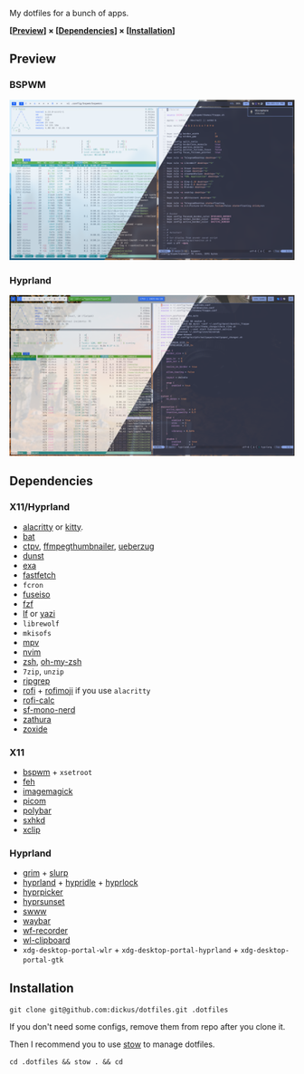 My dotfiles for a bunch of apps.

**[[Preview](#preview)] × [[Dependencies](#dependencies)] × [[Installation](#installation)]**


## Preview
### BSPWM
![bspwm preview](previews/bspwm_preview.png)

### Hyprland
![hyprland preview](previews/hyprland_preview.png)

## Dependencies
### X11/Hyprland
* [alacritty](https://github.com/alacritty/alacritty) or [kitty](https://github.com/kovidgoyal/kitty).
* [bat](https://github.com/sharkdp/bat)
* [ctpv](https://github.com/NikitaIvanovV/ctpv), [ffmpegthumbnailer](https://github.com/dirkvdb/ffmpegthumbnailer), [ueberzug](https://github.com/ueber-devel/ueberzug/)
* [dunst](https://github.com/dunst-project/dunst)
* [exa](https://github.com/ogham/exa)
* [fastfetch](https://github.com/fastfetch-cli/fastfetch)
* `fcron`
* [fuseiso](https://sourceforge.net/projects/fuseiso/)
* [fzf](https://github.com/junegunn/fzf)
* [lf](https://github.com/gokcehan/lf) or [yazi](https://github.com/sxyazi/yazi)
* `librewolf`
* `mkisofs`
* [mpv](https://github.com/mpv-player/mpv)
* [nvim](https://github.com/neovim/neovim)
* [zsh](https://github.com/ohmyzsh/ohmyzsh), [oh-my-zsh](https://github.com/ohmyzsh/ohmyzsh)
* `7zip`, `unzip`
* [ripgrep](https://github.com/BurntSushi/ripgrep)
* [rofi](https://github.com/davatorium/rofi) + [rofimoji](https://github.com/fdw/rofimoji) if you use `alacritty`
* [rofi-calc](https://github.com/svenstaro/rofi-calc)
* [sf-mono-nerd](https://github.com/epk/SF-Mono-Nerd-Font)
* [zathura](https://github.com/pwmt/zathura)
* [zoxide](https://github.com/ajeetdsouza/zoxide)

### X11
* [bspwm](https://github.com/baskerville/bspwm) + `xsetroot`
* [feh](https://github.com/derf/feh)
* [imagemagick](https://github.com/ImageMagick/ImageMagick)
* [picom](https://github.com/yshui/picom)
* [polybar](https://github.com/polybar/polybar)
* [sxhkd](https://github.com/baskerville/sxhkd)
* [xclip](https://github.com/astrand/xclip)

### Hyprland
* [grim](https://sr.ht/~emersion/grim/) + [slurp](https://github.com/emersion/slurp)
* [hyprland](https://github.com/hyprwm/Hyprland) + [hypridle](https://github.com/hyprwm/hypridle) + [hyprlock](https://github.com/hyprwm/hyprlock)
* [hyprpicker](https://github.com/hyprwm/hyprpicker)
* [hyprsunset](https://github.com/hyprwm/hyprsunset)
* [swww](https://github.com/LGFae/swww)
* [waybar](https://github.com/Alexays/Waybar)
* [wf-recorder](https://github.com/ammen99/wf-recorder)
* [wl-clipboard](https://github.com/bugaevc/wl-clipboard)
* `xdg-desktop-portal-wlr` + `xdg-desktop-portal-hyprland` + `xdg-desktop-portal-gtk`


## Installation
```
git clone git@github.com:dickus/dotfiles.git .dotfiles
```

If you don't need some configs, remove them from repo after you clone it.

Then I recommend you to use [stow](https://github.com/aspiers/stow/) to manage dotfiles.
```
cd .dotfiles && stow . && cd
```
